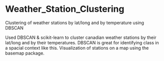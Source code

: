 # Weather_Station_Clustering
Clustering of weather stations by lat/long and by temperature using DBSCAN

Used DBSCAN & scikit-learn to cluster canadian weather stations by their lat/long and by their temperatures. DBSCAN is great for identifying class in a spacial context like this. Visualization of stations on a map using the basemap package.
